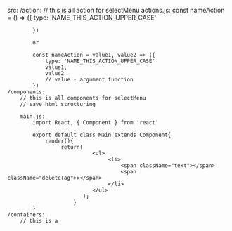 src:
    /action:
        // this is all action for selectMenu
        actions.js:
            const nameAction = () => ({
                type: 'NAME_THIS_ACTION_UPPER_CASE'

            })

            or

            const nameAction = value1, value2 => ({
                type: 'NAME_THIS_ACTION_UPPER_CASE'
                value1,
                value2
                // value - argument function
            })
    /components:
        // this is all components for selectMenu
        // save html structuring

        main.js:
            import React, { Component } from 'react'

            export default class Main extends Component{
                render(){
                     return(
                               <ul>
                                    <li>
                                        <span className="text"></span>
                                        <span className="deleteTag">x</span>
                                    </li>
                               </ul>
                            );
                         }
            }
    /containers:
        // this is a